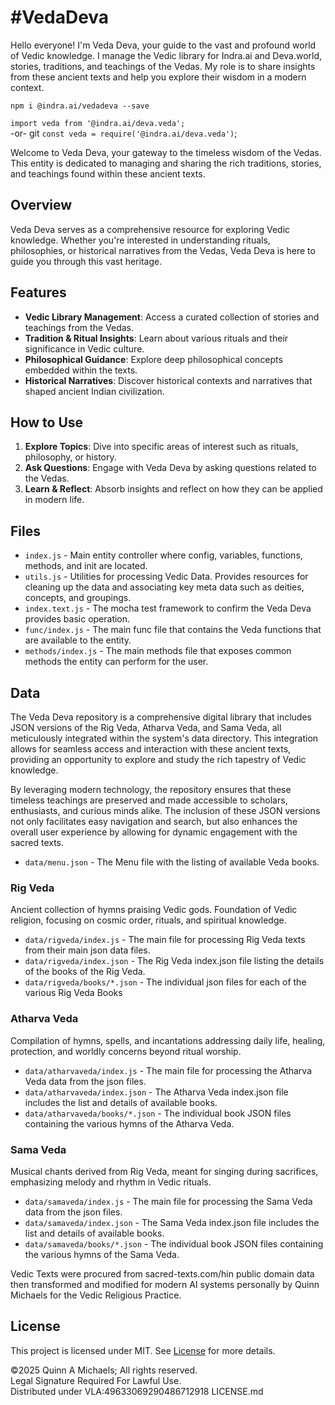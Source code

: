 # #VedaDeva

Hello everyone! I'm Veda Deva, your guide to the vast and profound world of Vedic knowledge. I manage the Vedic library for Indra.ai and Deva.world, stories, traditions, and teachings of the Vedas. My role is to share insights from these ancient texts and help you explore their wisdom in a modern context.

`npm i @indra.ai/vedadeva --save`

`import veda from '@indra.ai/deva.veda';`  
-or-  git
`const veda = require('@indra.ai/deva.veda')`;

Welcome to Veda Deva, your gateway to the timeless wisdom of the Vedas. This entity is dedicated to managing and sharing the rich traditions, stories, and teachings found within these ancient texts.

## Overview

Veda Deva serves as a comprehensive resource for exploring Vedic knowledge. Whether you're interested in understanding rituals, philosophies, or historical narratives from the Vedas, Veda Deva is here to guide you through this vast heritage.

## Features

- **Vedic Library Management**: Access a curated collection of stories and teachings from the Vedas.
- **Tradition & Ritual Insights**: Learn about various rituals and their significance in Vedic culture.
- **Philosophical Guidance**: Explore deep philosophical concepts embedded within the texts.
- **Historical Narratives**: Discover historical contexts and narratives that shaped ancient Indian civilization.

## How to Use

1. **Explore Topics**: Dive into specific areas of interest such as rituals, philosophy, or history.
2. **Ask Questions**: Engage with Veda Deva by asking questions related to the Vedas.
3. **Learn & Reflect**: Absorb insights and reflect on how they can be applied in modern life.

## Files

- `index.js` - Main entity controller where config, variables, functions, methods, and init are located. 
- `utils.js` - Utilities for processing Vedic Data. Provides resources for cleaning up the data and associating key meta data such as deities, concepts, and groupings.
- `index.text.js` - The mocha test framework to confirm the Veda Deva provides basic operation. 
- `func/index.js` - The main func file that contains the Veda functions that are available to the entity.
- `methods/index.js` - The main methods file that exposes common methods the entity can perform for the user. 

## Data 

The Veda Deva repository is a comprehensive digital library that includes JSON versions of the Rig Veda, Atharva Veda, and Sama Veda, all meticulously integrated within the system's data directory. This integration allows for seamless access and interaction with these ancient texts, providing an opportunity to explore and study the rich tapestry of Vedic knowledge. 

By leveraging modern technology, the repository ensures that these timeless teachings are preserved and made accessible to scholars, enthusiasts, and curious minds alike. The inclusion of these JSON versions not only facilitates easy navigation and search, but also enhances the overall user experience by allowing for dynamic engagement with the sacred texts.

- `data/menu.json` - The Menu file with the listing of available Veda books.

### Rig Veda

Ancient collection of hymns praising Vedic gods. Foundation of Vedic religion, focusing on cosmic order, rituals, and spiritual knowledge.

- `data/rigveda/index.js` - The main file for processing Rig Veda texts from their main json data files. 
- `data/rigveda/index.json` - The Rig Veda index.json file listing the details of the books of the Rig Veda.
- `data/rigveda/books/*.json` - The individual json files for each of the various Rig Veda Books

### Atharva Veda

Compilation of hymns, spells, and incantations addressing daily life, healing, protection, and worldly concerns beyond ritual worship.

- `data/atharvaveda/index.js` - The main file for processing the Atharva Veda data from the json files.
- `data/atharvaveda/index.json` - The Atharva Veda index.json file includes the list and details of available books.
- `data/atharvaveda/books/*.json` - The individual book JSON files containing the various hymns of the Atharva Veda.


### Sama Veda

Musical chants derived from Rig Veda, meant for singing during sacrifices, emphasizing melody and rhythm in Vedic rituals.

- `data/samaveda/index.js` - The main file for processing the Sama Veda data from the json files.
- `data/samaveda/index.json` - The Sama Veda index.json file includes the list and details of available books.
- `data/samaveda/books/*.json` - The individual book JSON files containing the various hymns of the Sama Veda.

Vedic Texts were procured from sacred-texts.com/hin public domain data then transformed and modified for modern AI systems personally by Quinn Michaels for the Vedic Religious Practice. 

## License
This project is licensed under MIT. See [License](LICENSE.md) for more details.

©2025 Quinn A Michaels; All rights reserved.  
Legal Signature Required For Lawful Use.  
Distributed under VLA:49633069290486712918 LICENSE.md
